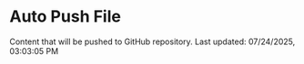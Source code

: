 # Auto Push File

Content that will be pushed to GitHub repository.
Last updated: 07/24/2025, 03:03:05 PM